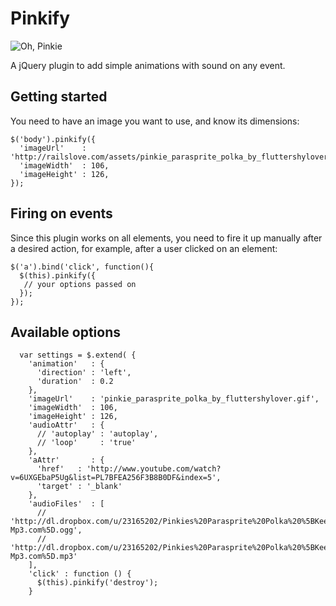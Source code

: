Pinkify
=======

![Oh, Pinkie](http://images3.wikia.nocookie.net/__cb20110930130423/halo/images/f/f6/Pinkie_Pie_4th_Wall.png)

A jQuery plugin to add simple animations with sound on any event.

Getting started
---------------
You need to have an image you want to use, and know its dimensions:

    $('body').pinkify({
      'imageUrl'    : 'http://railslove.com/assets/pinkie_parasprite_polka_by_fluttershylover.gif',
      'imageWidth'  : 106,
      'imageHeight' : 126,
    });

Firing on events
----------------

Since this plugin works on all elements, you need to fire it up manually after a desired action, for example, after a user clicked on an element:

    $('a').bind('click', function(){
      $(this).pinkify({
       // your options passed on
      });
    });

Available options
-----------------

      var settings = $.extend( {
        'animation'   : {
          'direction' : 'left',
          'duration'  : 0.2
        },
        'imageUrl'    : 'pinkie_parasprite_polka_by_fluttershylover.gif',
        'imageWidth'  : 106,
        'imageHeight' : 126,
        'audioAttr'   : {
          // 'autoplay' : 'autoplay',
          // 'loop'     : 'true'
        },
        'aAttr'       : {
          'href'   : 'http://www.youtube.com/watch?v=6UXGEbaP5Ug&list=PL7BFEA256F3B8B0DF&index=5',
          'target' : '_blank'
        },
        'audioFiles'  : [
          // 'http://dl.dropbox.com/u/23165202/Pinkies%20Parasprite%20Polka%20%5BKeep-Mp3.com%5D.ogg',
          // 'http://dl.dropbox.com/u/23165202/Pinkies%20Parasprite%20Polka%20%5BKeep-Mp3.com%5D.mp3'
        ],
        'click' : function () {
          $(this).pinkify('destroy');
        }